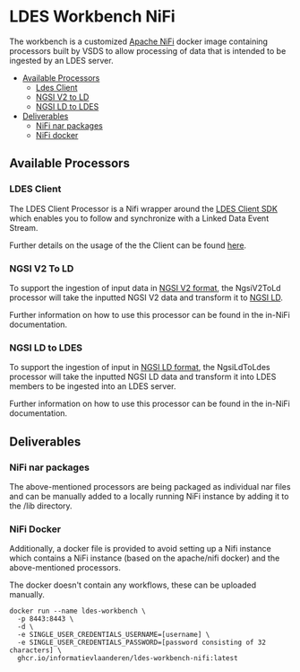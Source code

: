 # LDES Workbench NiFi

The workbench is a customized [Apache NiFi](https://nifi.apache.org) docker image containing processors built by VSDS to allow processing of data that is intended to be ingested by an LDES server.

- [Available Processors](#available-processors)
    - [Ldes Client](#ldes-client)
    - [NGSI V2 to LD](#ngsi-v2-to-ld)
    - [NGSI LD to LDES](#ngsi-ld-to-ldes)
- [Deliverables](#deliverables)
    - [NiFi nar packages](#nifi-nar-packages)
    - [NiFi docker](#nifi-docker)
    

## Available Processors

### LDES Client

The LDES Client Processor is a Nifi wrapper around the [LDES Client SDK](https://github.com/Informatievlaanderen/VSDS-LDESClient4J) which enables you to follow and synchronize with a Linked Data Event Stream.

Further details on the usage of the the Client can be found [here](./ldes-client-wrappers-nifi/README.md).

### NGSI V2 To LD

To support the ingestion of input data in [NGSI V2 format](https://fiware-tutorials.readthedocs.io/en/stable/getting-started/), 
the NgsiV2ToLd processor will take the inputted NGSI V2 data and transform it to [NGSI LD](https://vloca-kennishub.vlaanderen.be/NGSI_(LD)).

Further information on how to use this processor can be found in the in-NiFi documentation.

### NGSI LD to LDES

To support the ingestion of input in [NGSI LD format](https://vloca-kennishub.vlaanderen.be/NGSI_(LD)), the NgsiLdToLdes 
processor will take the inputted NGSI LD data and transform it into LDES members to be ingested into an LDES server.

Further information on how to use this processor can be found in the in-NiFi documentation.

## Deliverables

### NiFi nar packages

The above-mentioned processors are being packaged as individual nar files and can be manually added to a 
locally running NiFi instance by adding it to the /lib directory.

### NiFi Docker 

Additionally, a docker file is provided to avoid setting up a Nifi instance which contains a NiFi instance 
(based on the apache/nifi docker) and the above-mentioned processors. 

The docker doesn't contain any workflows, these can be uploaded manually.

```shell
docker run --name ldes-workbench \
  -p 8443:8443 \
  -d \
  -e SINGLE_USER_CREDENTIALS_USERNAME=[username] \
  -e SINGLE_USER_CREDENTIALS_PASSWORD=[password consisting of 32 characters] \
  ghcr.io/informatievlaanderen/ldes-workbench-nifi:latest
```